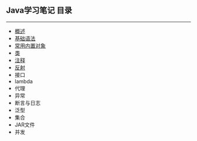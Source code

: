 ## Java学习笔记  目录
---

+ [概述](./conception.md)
+ [基础语法](./no1.md)
+ [常用内置对象](./no2.md)
+ [类](./no3.md)
+ [注释](./no4.md)
+ [反射](./no5.md)
+ 接口
+ lambda
+ 代理
+ 异常
+ 断言与日志
+ 泛型
+ 集合
+ JAR文件
+ 并发